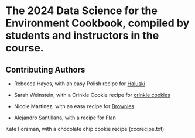 # The 2024 Data Science for the Environment Cookbook, compiled by students and instructors in the course.  

## Contributing Authors

- Rebecca Hayes, with an easy Polish recipe for [Haluski](haluski.txt) 
- Sarah Weinstein, with a Crinkle Cookie recipe for [crinkle cookies](recipe.txt)

- Nicole Martinez, with an easy recipe for [Brownies](brownies.txt) 

- Alejandro Santillana, with a recipe for [Flan](flan.txt)

Kate Forsman, with a chocolate chip cookie recipe (cccrecipe.txt) 
